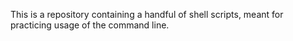 This is a repository containing a handful of shell scripts, meant for practicing usage of the command line.
